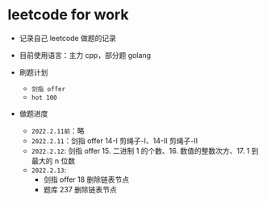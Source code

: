 # leetcode for work

- 记录自己 leetcode 做题的记录
- 目前使用语言：主力 cpp，部分题 golang
- 刷题计划

  - `剑指 offer`
  - `hot 100`

- 做题进度
  - `2022.2.11前`：略
  - `2022.2.11`：剑指 offer 14-I 剪绳子-I、14-II 剪绳子-II
  - `2022.2.12`: 剑指 offer 15. 二进制 1 的个数、16. 数值的整数次方、17. 1 到最大的 n 位数
  - `2022.2.13`: 
    - 剑指 offer 18 删除链表节点
    - 题库 237 删除链表节点
